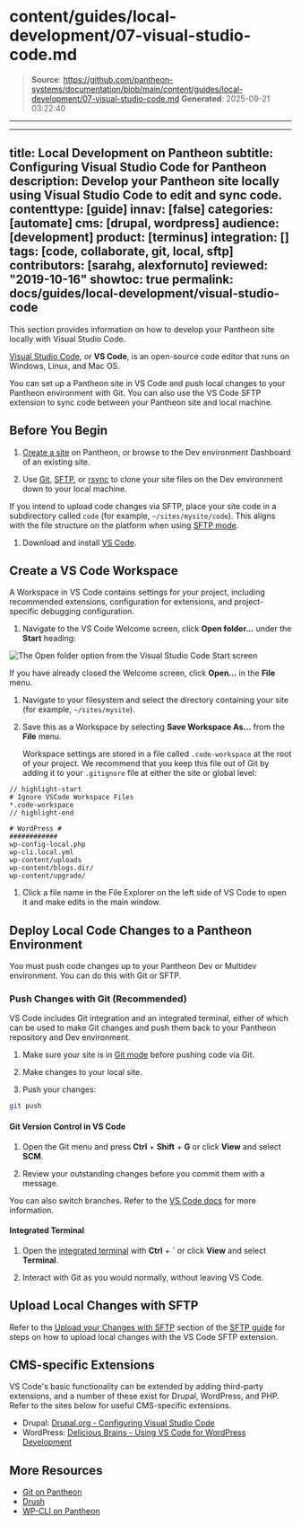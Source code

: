 # content/guides/local-development/07-visual-studio-code.md

> **Source**: https://github.com/pantheon-systems/documentation/blob/main/content/guides/local-development/07-visual-studio-code.md
> **Generated**: 2025-09-21 03:22:40

---

---
title: Local Development on Pantheon
subtitle: Configuring Visual Studio Code for Pantheon
description: Develop your Pantheon site locally using Visual Studio Code to edit and sync code.
contenttype: [guide]
innav: [false]
categories: [automate]
cms: [drupal, wordpress]
audience: [development]
product: [terminus]
integration: []
tags: [code, collaborate, git, local, sftp]
contributors: [sarahg, alexfornuto]
reviewed: "2019-10-16"
showtoc: true
permalink: docs/guides/local-development/visual-studio-code
---

This section provides information on how to develop your Pantheon site locally with Visual Studio Code.

[Visual Studio Code](https://code.visualstudio.com/), or **VS Code**, is an open-source code editor that runs on Windows, Linux, and Mac OS.

You can set up a Pantheon site in VS Code and push local changes to your Pantheon environment with Git. You can also use the VS Code SFTP extension to sync code between your Pantheon site and local machine.

## Before You Begin

1. [Create a site](/guides/legacy-dashboard/create-sites) on Pantheon, or browse to the Dev environment Dashboard of an existing site.

1. Use [Git](/guides/git/git-config#clone-your-site-codebase), [SFTP](/guides/sftp/rsync-and-sftp), or [rsync](/guides/sftp/rsync-and-sftp) to clone your site files on the Dev environment down to your local machine.

  If you intend to upload code changes via SFTP, place your site code in a subdirectory called `code` (for example, `~/sites/mysite/code`). This aligns with the file structure on the platform when using [SFTP mode](/sftp).

1. Download and install [VS Code](https://code.visualstudio.com/).

## Create a VS Code Workspace

A Workspace in VS Code contains settings for your project, including recommended extensions, configuration for extensions, and project-specific debugging configuration.

1. Navigate to the VS Code Welcome screen, click **Open folder...** under the **Start** heading:

  ![The Open folder option from the Visual Studio Code Start screen](../../../images/vscode-open-folder.png)

  If you have already closed the Welcome screen, click **Open...** in the **File** menu.

1. Navigate to your filesystem and select the directory containing your site (for example, `~/sites/mysite`).

1. Save this as a Workspace by selecting **Save Workspace As...** from the **File** menu.

    Workspace settings are stored in a file called `.code-workspace` at the root of your project. We recommend that you keep this file out of Git by adding it to your `.gitignore` file at either the site or global level:

  ```git:title=.gitignore
  // highlight-start
  # Ignore VSCode Workspace Files
  *.code-workspace
  // highlight-end

  # WordPress #
  ############
  wp-config-local.php
  wp-cli.local.yml
  wp-content/uploads
  wp-content/blogs.dir/
  wp-content/upgrade/

  ```

1. Click a file name in the File Explorer on the left side of VS Code to open it and make edits in the main window.

## Deploy Local Code Changes to a Pantheon Environment

You must push code changes up to your Pantheon Dev or Multidev environment. You can do this with Git or SFTP.

### Push Changes with Git (Recommended)

VS Code includes Git integration and an integrated terminal, either of which can be used to make Git changes and push them back to your Pantheon repository and Dev environment.

1. Make sure your site is in [Git mode](/connection-modes) before pushing code via Git.

1. Make changes to your local site.

1. Push your changes:

  ```bash
  git push
  ```

#### Git Version Control in VS Code

1. Open the Git menu and press **Ctrl** + **Shift** + **G** or click **View** and select **SCM**.

1. Review your outstanding changes before you commit them with a message.

You can also switch branches. Refer to the [VS Code docs](https://learn.microsoft.com/en-us/visualstudio/version-control/) for more information.

#### Integrated Terminal

1. Open the [integrated terminal](https://code.visualstudio.com/docs/editor/integrated-terminal) with **Ctrl** + **`** or click **View** and select **Terminal**.

1. Interact with Git as you would normally, without leaving VS Code.

## Upload Local Changes with SFTP

Refer to the [Upload your Changes with SFTP](/guides/sftp/vscode-sftp#upload-your-changes-with-sftp) section of the [SFTP guide](/guides/sftp) for steps on how to upload local changes with the VS Code SFTP extension.

## CMS-specific Extensions

VS Code's basic functionality can be extended by adding third-party extensions, and a number of these exist for Drupal, WordPress, and PHP. Refer to the sites below for useful CMS-specific extensions.

- Drupal: [Drupal.org - Configuring Visual Studio Code](https://www.drupal.org/docs/develop/development-tools/configuring-visual-studio-code)
- WordPress: [Delicious Brains - Using VS Code for WordPress Development](https://deliciousbrains.com/vs-code-wordpress/)

## More Resources

- [Git on Pantheon](/guides/git)
- [Drush](/guides/drush)
- [WP-CLI on Pantheon](/guides/wp-cli)

